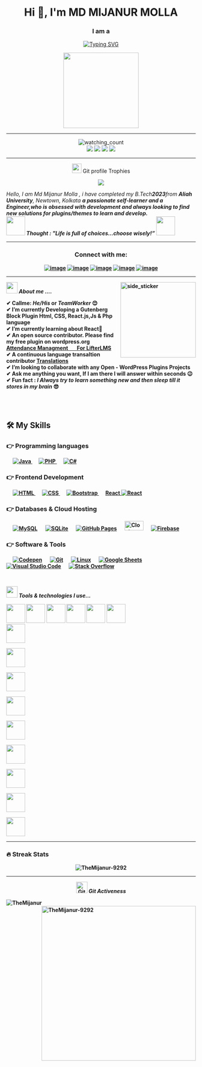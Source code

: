 <h1 align="center">Hi 👋, I'm MD MIJANUR MOLLA</h1>
<h3 align="center">I am a</h3>
<p align="center"> 
  <a href="https://git.io/typing-svg"><img src="https://readme-typing-svg.demolab.com?font=Fira+Code&pause=10&center=true&width=435&lines=Software+Developer;Youtuber;Photographer;Blogger;Web+Designer" alt="Typing SVG" /></a>
  </p>
<p align="center">
  <img src="https://media.licdn.com/dms/image/C4E16AQHJT1TwixPT2A/profile-displaybackgroundimage-shrink_350_1400/0/1635808113805?e=1697673600&v=beta&t=xYacvjDKtaUlFL5XU7r12fmMOvC9AuZVvXjPZiyIvlk" height="200"/>
</p>

 <hr>
 
 
 
 <p align="center">

<img src="https://komarev.com/ghpvc/?username=TheMijanur-9292&color=brightgreen" alt="watching_count" />
 
  <br>      
<img src="https://img.shields.io/badge/Age-21-blue" />
  <img src="https://img.shields.io/badge/Focus-VisualStudio-brightgreen" />
  <img src="https://img.shields.io/badge/Lives-India-success" />
  <img src="https://img.shields.io/badge/Languages-English%20%26%20Hindi-brightgreen" />
</p>

<hr>
<p align="middle"><img src="https://media.giphy.com/media/QaMcXSekUWx7aogAUr/giphy.gif" width="25" />&nbsp;Git profile Trophies</p>
<p align="middle"><img src="https://github-profile-trophy.vercel.app/?username=TheMijanur-9292&theme=juicyfresh&no-bg=true" /> </p>
  
 <p align="">
  <em>
    Hello, I am Md Mijanur Molla , i have completed my B.Tech<b>2023</b>from  <b>Aliah University</b>, Newtown, Kolkata 
    <b>a passionate self-learner  and a Engineer,who is <b>obsessed</b>
    with <b>development</b> and always looking to find new solutions for <b> plugins/themes </b> to learn and develop. 
  </em> 
  <br>
  <img src="https://media.giphy.com/media/gH3LO09IOiZIqePwv9/giphy.gif" width="50" /> <b><i align="center">Thought : "Life is full of choices…choose wisely!”</i></b> <img src="https://media.giphy.com/media/qjqUcgIyRjsl2/giphy.gif" width="50" />
</p>

<hr>
<h3 align="center">Connect with me:</h3>
<div align="center">

[![image](https://img.shields.io/badge/LinkedIn-0077B5?style=for-the-badge&logo=linkedin&logoColor=white)](https://www.linkedin.com/in/md-mijanur-molla-11407a201/)
[![image](https://img.shields.io/badge/Instagram-E4405F?style=for-the-badge&logo=instagram&logoColor=white)](https://www.instagram.com/the__mijanur/)
[![image](https://img.shields.io/badge/Twitter-1DA1F2?style=for-the-badge&logo=twitter&logoColor=white)](https://mobile.twitter.com/MdMijanur6297)
[![image](https://img.shields.io/badge/Gmail-D14836?style=for-the-badge&logo=gmail&logoColor=white)](mailto:mijanurmolla6297@gmail.com)
 [![image](https://img.shields.io/badge/Youtube-D14836?style=for-the-badge&logo=youtube&logoColor=white)](https://youtube.com/@themijanur9292)
  
</div>

<hr>

<img align="right" width=200px height=200px alt="side_sticker" src="https://media.giphy.com/media/TEnXkcsHrP4YedChhA/giphy.gif" />



<img src="https://media.giphy.com/media/iY8CRBdQXODJSCERIr/giphy.gif" width="30px">&nbsp;***About me ....***

✔ Callme: ***He/His*** or ***TeamWorker*** 😊 <br>
✔ I’m currently Developing a Gutenberg Block Plugin **Html, CSS, React.js,Js & Php language**<br>
✔ I’m currently learning about **React**🥰<br>
✔ An open source contributor. Please find my free plugin on 
  **wordpress.org <a href="https://wordpress.org/plugins/attendance-management-for-lifterlms/">Attendance Managment &nbsp;&nbsp;&nbsp;&nbsp;&nbsp;&nbsp;For LifterLMS</a>**<br>
✔ A continuous language transaltion contributor 
  **<a href="https://profiles.wordpress.org/muhammadfaizanhaidar/#content-translations">Translations</a>** <br>
✔ I’m looking to collaborate with any **Open - WordPress Plugins Projects**<br>
✔ Ask me anything you want, If I am there I will answer within seconds 😉<br>
✔ Fun fact : *I Always try to learn something new and then sleep till it stores in my brain* 😎<br><br><br><br>


## 🛠️ My Skills

### 👉 Programming languages

<p align="left"> 
  &emsp;
  <a href="https://developer.mozilla.org/en-US/docs/Web/Java" target="_blank"> 
     <img alt="Java" src="https://img.shields.io/badge/Java%20-%23F7DF1E.svg?logo=Java&logoColor=black">
   </a>
  &emsp;
  <a href="https://www.PHP.net/">
    <img alt="PHP" src="https://img.shields.io/badge/PHP-%23777BB4.svg?logo=PHP&logoColor=white"/>
  </a>
   &emsp;
  <a href="https://www.C#.net/">
    <img alt="C#" src="https://img.shields.io/badge/C#-%23777BB4.svg?logo=C#&logoColor=white"/>
  </a>
</p>

### 👉 Frontend Development
<p align="left"> 
  &emsp; 
  <a href="https://www.w3.org/html/" target="_blank"> 
   <img alt="HTML" src="https://img.shields.io/badge/HTML5%20-%23E34F26.svg?logo=html5&logoColor=white">
  </a>   
  &emsp;
  <a href="https://www.w3schools.com/css/" target="_blank">
    <img alt="CSS" src="https://img.shields.io/badge/CSS%20-%231572B6.svg?logo=css3&logoColor=white">
  </a> 
   &emsp;
  <a href="https://getbootstrap.com" target="_blank"> 
    <img alt="Bootstrap" src="https://img.shields.io/badge/Bootstrap-%23563D7C.svg?style=flat&logo=bootstrap&logoColor=white"/>
  </a>
  &emsp;
  <a href="https://reactjs.org/" target="_blank"> React
    <img alt="React" src="https://www.vectorlogo.zone/logos/reactjs/reactjs-icon.svg"/>
  </a>
</p>

### 👉 Databases & Cloud Hosting
<p align="left">
  &emsp;
    <a href="https://www.mysql.com/"><img alt="MySQL" src="https://img.shields.io/badge/MySQL-%2300f.svg?style=flat&llogo=mysql&logoColor=white"></a>
  &emsp;
    <a href="https://www.sqlite.org/"><img alt="SQLite" src ="https://img.shields.io/badge/sqlite-%2307405e.svg?style=flat&logo=sqlite&logoColor=white"/></a>
  &emsp;
    <a href="https://www.github.com"><img alt="GitHub Pages" src="https://img.shields.io/badge/GitHub%20Pages-%23327FC7.svg?style=flat&llogo=github&logoColor=white"></a>
  &emsp;
    <a href="https://closte.com/" style="background-color:white"><img alt="Closte" height="25px" width="50px" src="https://closte.com/wp-content/uploads/2017/07/logo-4A5960.svg"></a>  
  &emsp;
    <a href="https://firebase.google.com/"><img alt="Firebase" src ="https://img.shields.io/badge/Firebase-%23316192.svg?logo=firebase&logoColor=white"></a>
 </p>

 ### 👉 Software & Tools
 
<p>
  &emsp;
    <a href="#"><img alt="Codepen" src="https://img.shields.io/badge/Codepen-000000.svg?logo=codepen&logoColor=white"></a>
  &emsp;
    <a href="#"><img alt="Git" src="https://img.shields.io/badge/Git%20-%23F05033.svg?logo=git&logoColor=white"></a>
  &emsp;
    <a href="#"><img alt="Linux" src="https://img.shields.io/badge/Linux-FCC624?style=flat&logo=linux&logoColor=black"></a>
  &emsp;
    <a href="#"><img alt="Google Sheets" src="https://img.shields.io/badge/Google%20Sheets%20-%2334A853.svg?logo=google%20sheets&logoColor=white"></a>
  &emsp;
    <a href="#"><img alt="Visual Studio Code" src="https://img.shields.io/badge/Visual%20Studio%20Code-0078d7.svg?logo=visual-studio-code&logoColor=white"></a>
  &emsp;
    <a href="#"><img alt="Stack Overflow" src="https://img.shields.io/badge/-Stack%20Overflow-FE7A16?logo=stack-overflow&logoColor=white"></a>
  &emsp;
</p>

<br/>

<img src="https://media.giphy.com/media/iY8CRBdQXODJSCERIr/giphy.gif" width="30px">&nbsp;***Tools & technologies I use...***
<p align="left">
  
  <code><img height="50" src="https://www.vectorlogo.zone/logos/wordpress/wordpress-icon.svg"></code>
  <code><img height="50" src="https://www.vectorlogo.zone/logos/github/github-icon.svg"></code>
  <code><img height="50" src="https://www.vectorlogo.zone/logos/gitlab/gitlab-icon.svg"></code>
  <code><img height="50" src="https://www.vectorlogo.zone/logos/getpostman/getpostman-icon.svg"></code>
  <code><img height="50" src="https://upload.wikimedia.org/wikipedia/commons/0/03/Xampp_logo.svg"></code>
  <code><img height="50" src="https://www.vectorlogo.zone/logos/visualstudio_code/visualstudio_code-icon.svg"></code>
  <code> <img height="50" src="https://www.vectorlogo.zone/logos/javascript/javascript-ar21.svg"> </code>
  <code> <img height="50" src="https://www.vectorlogo.zone/logos/w3_html5/w3_html5-ar21.svg"> </code>
  <code> <img height="50" src="https://www.vectorlogo.zone/logos/mysql/mysql-ar21.svg"> </code>
  <code> <img height="50" src="https://www.vectorlogo.zone/logos/sqlite/sqlite-ar21.svg"> </code>
  <code> <img height="50" src="https://www.vectorlogo.zone/logos/php/php-icon.svg"> </code>
  <code> <img height="50" src="https://www.vectorlogo.zone/logos/reactjs/reactjs-ar21.svg"> </code>
  <code> <img height="50" src="https://www.vectorlogo.zone/logos/laravel/laravel-ar21.svg"> </code>
  <code> <img height="50" src="https://www.vectorlogo.zone/logos/javascript/javascript-ar21.svg"> </code>
  <code> <img height="50" src="https://www.vectorlogo.zone/logos/netlifyapp_watercss/netlifyapp_watercss-ar21.svg"> </code> </p>
  <hr>

### 🔥 Streak Stats
<p align="center"><img src="https://github-readme-streak-stats.herokuapp.com/?user=TheMijanur-9292&theme=algolia" alt="TheMijanur-9292"  /></p>

<hr>
<p align="center">
 <img src="https://media.giphy.com/media/W5eoZHPpUx9sapR0eu/giphy.gif" width="30px" alt="Git"/>&nbsp;<i><b>Git Activeness</b></i></p>
 
<p><img align="left" src="https://github-readme-stats.vercel.app/api/top-langs?username=TheMijanur-9292&show_icons=true&locale=en&layout=compact&theme=chartreuse-dark" alt="TheMijanur" /></p>
<p>&nbsp;<img align="right" src="https://github-readme-stats.vercel.app/api?username=TheMijanur-9292&show_icons=true&locale=en&theme=chartreuse-dark" alt="TheMijanur-9292" width="410" /></p>
<br><br><br><br><br>


